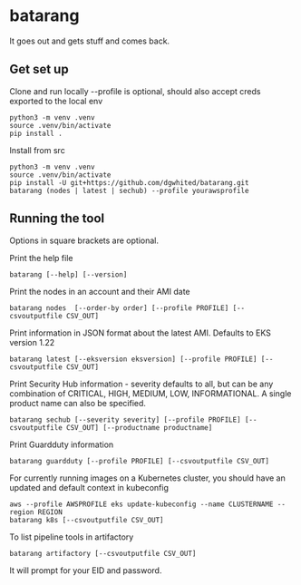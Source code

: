 # batarang

It goes out and gets stuff and comes back.

## Get set up


Clone and run locally --profile is optional, should also accept creds exported to the local env

```
python3 -m venv .venv
source .venv/bin/activate
pip install .
```

Install from src

```
python3 -m venv .venv
source .venv/bin/activate
pip install -U git+https://github.com/dgwhited/batarang.git
batarang (nodes | latest | sechub) --profile yourawsprofile
```

## Running the tool

Options in square brackets are optional.


Print the help file
```
batarang [--help] [--version]
```

Print the nodes in an account and their AMI date
```
batarang nodes  [--order-by order] [--profile PROFILE] [--csvoutputfile CSV_OUT]
```

Print information in JSON format about the latest AMI. Defaults to EKS version 1.22
```
batarang latest [--eksversion eksversion] [--profile PROFILE] [--csvoutputfile CSV_OUT]
```

Print Security Hub information - severity defaults to all, but can be any combination of CRITICAL, HIGH, MEDIUM, LOW, INFORMATIONAL. A single product name can also be specified.
```
batarang sechub [--severity severity] [--profile PROFILE] [--csvoutputfile CSV_OUT] [--productname productname]
```

Print Guardduty information
```
batarang guardduty [--profile PROFILE] [--csvoutputfile CSV_OUT]
```

For currently running images on a Kubernetes cluster, you should have an updated and default context in kubeconfig
```
aws --profile AWSPROFILE eks update-kubeconfig --name CLUSTERNAME --region REGION
batarang k8s [--csvoutputfile CSV_OUT]
```

To list pipeline tools in artifactory
```
batarang artifactory [--csvoutputfile CSV_OUT]
```
It will prompt for your EID and password.


